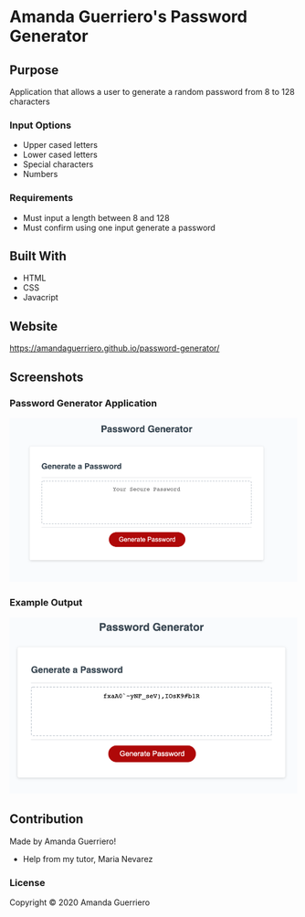 # Amanda Guerriero's Password Generator

## Purpose
Application that allows a user to generate a random password from 8 to 128 characters

### Input Options
* Upper cased letters
* Lower cased letters
* Special characters
* Numbers

### Requirements
* Must input a length between 8 and 128
* Must confirm using one input generate a password

## Built With
* HTML
* CSS
* Javacript

## Website
https://amandaguerriero.github.io/password-generator/

## Screenshots
### Password Generator Application
![Password Generator](https://github.com/AmandaGuerriero/password-generator/blob/master/assets/images/pass-generator.png?raw=true)

### Example Output
![Example](https://github.com/AmandaGuerriero/password-generator/blob/master/assets/images/pass-generator-example.png?raw=true)

## Contribution
Made by Amanda Guerriero!
* Help from my tutor, Maria Nevarez

### License
Copyright ©️ 2020 Amanda Guerriero
